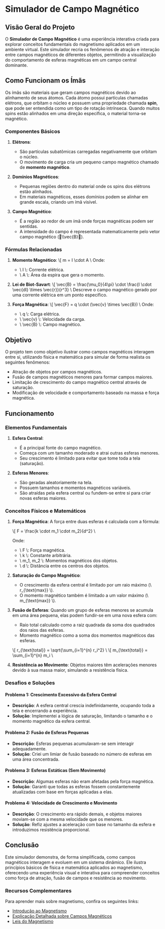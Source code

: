 # Simulador de Campo Magnético

## Visão Geral do Projeto

O **Simulador de Campo Magnético** é uma experiência interativa criada para explorar conceitos fundamentais do magnetismo aplicados em um ambiente virtual. Este simulador recria os fenômenos de atração e interação entre campos magnéticos de diferentes objetos, permitindo a visualização do comportamento de esferas magnéticas em um campo central dominante.

## Como Funcionam os Ímãs

Os ímãs são materiais que geram campos magnéticos devido ao alinhamento de seus átomos. Cada átomo possui partículas chamadas elétrons, que orbitam o núcleo e possuem uma propriedade chamada **spin**, que pode ser entendida como um tipo de rotação intrínseca. Quando muitos spins estão alinhados em uma direção específica, o material torna-se magnético.

### Componentes Básicos

1. **Elétrons**:
   - São partículas subatômicas carregadas negativamente que orbitam o núcleo.
   - O movimento de carga cria um pequeno campo magnético chamado de **momento magnético**.

2. **Domínios Magnéticos**:
   - Pequenas regiões dentro do material onde os spins dos elétrons estão alinhados.
   - Em materiais magnéticos, esses domínios podem se alinhar em grande escala, criando um ímã visível.

3. **Campo Magnético**:
   - É a região ao redor de um ímã onde forças magnéticas podem ser sentidas.
   - A intensidade do campo é representada matematicamente pelo vetor campo magnético (\\\vec{B}). 

### Fórmulas Relacionadas

1. **Momento Magnético**:
   \\[ m = I \cdot A \\
   Onde:
   - \\ I \\: Corrente elétrica.
   - \\ A \\: Área da espira que gera o momento.

2. **Lei de Biot-Savart**:
   \\[ \vec{B} = \frac{\mu_0}{4\pi} \cdot \frac{I \cdot \vec{dl} \times \vec{r}}{r^3} \\
   Descreve o campo magnético gerado por uma corrente elétrica em um ponto específico.

3. **Força Magnética**:
   \\[ \vec{F} = q \cdot (\vec{v} \times \vec{B}) \\
   Onde:
   - \\ q \\: Carga elétrica.
   - \\ \vec{v} \\: Velocidade da carga.
   - \\ \vec{B} \\: Campo magnético.

## Objetivo

O projeto tem como objetivo ilustrar como campos magnéticos interagem entre si, utilizando física e matemática para simular de forma realista os seguintes fenômenos:

- Atração de objetos por campos magnéticos.
- Fusão de campos magnéticos menores para formar campos maiores.
- Limitação de crescimento do campo magnético central através de saturação.
- Modificação de velocidade e comportamento baseado na massa e força magnética.

## Funcionamento

### Elementos Fundamentais

1. **Esfera Central**:
   - É a principal fonte do campo magnético.
   - Começa com um tamanho moderado e atrai outras esferas menores.
   - Seu crescimento é limitado para evitar que tome toda a tela (saturação).

2. **Esferas Menores**:
   - São geradas aleatoriamente na tela.
   - Possuem tamanhos e momentos magnéticos variáveis.
   - São atraídas pela esfera central ou fundem-se entre si para criar novas esferas maiores.

### Conceitos Físicos e Matemáticos

1. **Força Magnética**:
   A força entre duas esferas é calculada com a fórmula:

   \\[ F = \frac{k \cdot m_1 \cdot m_2}{d^2} \\

   Onde:
   - \\ F \\: Força magnética.
   - \\ k \\: Constante arbitrária.
   - \\ m_1, m_2 \\: Momentos magnéticos dos objetos.
   - \\ d \\: Distância entre os centros dos objetos.

2. **Saturação do Campo Magnético**:
   - O crescimento da esfera central é limitado por um raio máximo (\\ r_{\text{max}} \\).
   - O momento magnético também é limitado a um valor máximo (\\ m_{\text{max}} \\).

3. **Fusão de Esferas**:
   Quando um grupo de esferas menores se acumula em uma área pequena, elas podem fundir-se em uma nova esfera com:

   - Raio total calculado como a raiz quadrada da soma dos quadrados dos raios das esferas.
   - Momento magnético como a soma dos momentos magnéticos das esferas.

   \\[ r_{\text{total}} = \sqrt{\sum_{i=1}^{n} r_i^2} \\
   \\[ m_{\text{total}} = \sum_{i=1}^{n} m_i \\

4. **Resistência ao Movimento**:
   Objetos maiores têm acelerações menores devido à sua massa maior, simulando a resistência física.

### Desafios e Soluções

#### Problema 1: Crescimento Excessivo da Esfera Central
- **Descrição**: A esfera central crescia indefinidamente, ocupando toda a tela e encerrando a experiência.
- **Solução**: Implementei a lógica de saturação, limitando o tamanho e o momento magnético da esfera central.

#### Problema 2: Fusão de Esferas Pequenas
- **Descrição**: Esferas pequenas acumulavam-se sem interagir adequadamente.
- **Solução**: Criei um limiar de fusão baseado no número de esferas em uma área concentrada.

#### Problema 3: Esferas Estáticas (Sem Movimento)
- **Descrição**: Algumas esferas não eram afetadas pela força magnética.
- **Solução**: Garanti que todas as esferas fossem constantemente atualizadas com base em forças aplicadas a elas.

#### Problema 4: Velocidade de Crescimento e Movimento
- **Descrição**: O crescimento era rápido demais, e objetos maiores moviam-se com a mesma velocidade que os menores.
- **Solução**: Refiz ajustes a aceleração com base no tamanho da esfera e introduzimos resistência proporcional.

## Conclusão

Este simulador demonstra, de forma simplificada, como campos magnéticos interagem e evoluem em um sistema dinâmico. Ele ilustra princípios básicos de física e matemática aplicados ao magnetismo, oferecendo uma experiência visual e interativa para compreender conceitos como força de atração, fusão de campos e resistência ao movimento.

### Recursos Complementares

Para aprender mais sobre magnetismo, confira os seguintes links:
- [Introdução ao Magnetismo](https://pt.khanacademy.org/science/physics/magnetic-forces-and-magnetic-fields)
- [Explicação Detalhada sobre Campos Magnéticos](http://hyperphysics.phy-astr.gsu.edu/hbase/magnetic/magfie.html)
- [Leis do Magnetismo](https://pt.wikipedia.org/wiki/Magnetismo)
